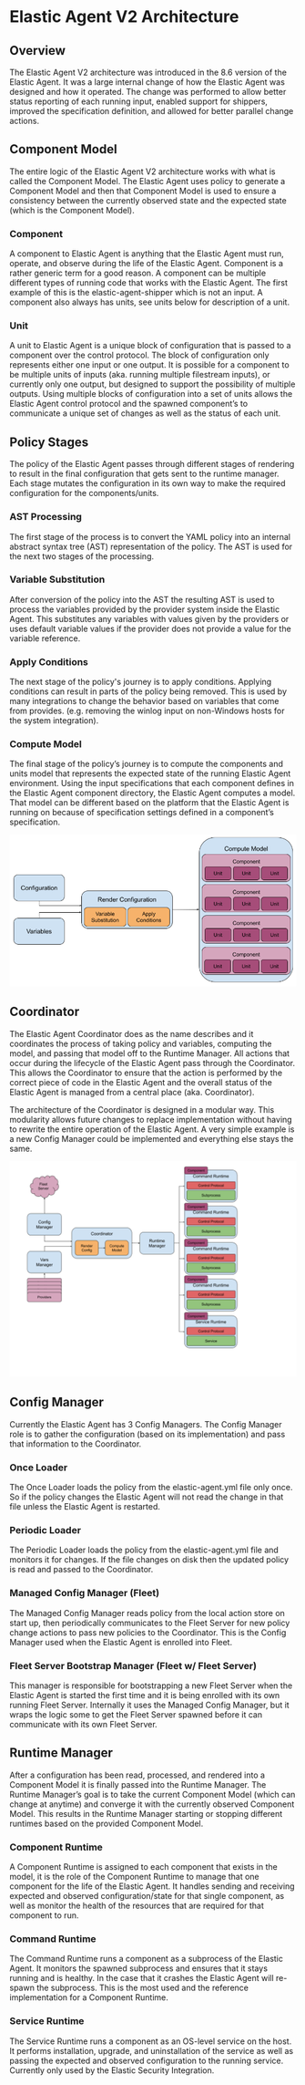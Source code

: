 # Elastic Agent V2 Architecture

## Overview
The Elastic Agent V2 architecture was introduced in the 8.6 version of the Elastic Agent. It was a large internal change of how the Elastic Agent was designed and how it operated. The change was performed to allow better status reporting of each running input, enabled support for shippers, improved the specification definition, and allowed for better parallel change actions.
## Component Model
The entire logic of the Elastic Agent V2 architecture works with what is called the Component Model. The Elastic Agent uses policy to generate a Component Model and then that Component Model is used to ensure a consistency between the currently observed state and the expected state (which is the Component Model).
### Component
A component to Elastic Agent is anything that the Elastic Agent must run, operate, and observe during the life of the Elastic Agent. Component is a rather generic term for a good reason. A component can be multiple different types of running code that works with the Elastic Agent. The first example of this is the elastic-agent-shipper which is not an input. A component also always has units, see units below for description of a unit.
### Unit
A unit to Elastic Agent is a unique block of configuration that is passed to a component over the control protocol. The block of configuration only represents either one input or one output. It is possible for a component to be multiple units of inputs (aka. running multiple filestream inputs), or currently only one output, but designed to support the possibility of multiple outputs. Using multiple blocks of configuration into a set of units allows the Elastic Agent control protocol and the spawned component’s to communicate a unique set of changes as well as the status of each unit.

## Policy Stages
The policy of the Elastic Agent passes through different stages of rendering to result in the final configuration that gets sent to the runtime manager. Each stage mutates the configuration in its own way to make the required configuration for the components/units.
### AST Processing
The first stage of the process is to convert the YAML policy into an internal abstract syntax tree (AST) representation of the policy. The AST is used for the next two stages of the processing.
### Variable Substitution
After conversion of the policy into the AST the resulting AST is used to process the variables provided by the provider system inside the Elastic Agent. This substitutes any variables with values given by the providers or uses default variable values if the provider does not provide a value for the variable reference.
### Apply Conditions
The next stage of the policy's journey is to apply conditions. Applying conditions can result in parts of the policy being removed. This is used by many integrations to change the behavior based on variables that come from provides. (e.g. removing the winlog input on non-Windows hosts for the system integration).
### Compute Model
The final stage of the policy’s journey is to compute the components and units model that represents the expected state of the running Elastic Agent environment. Using the input specifications that each component defines in the Elastic Agent component directory, the Elastic Agent computes a model. That model can be different based on the platform that the Elastic Agent is running on because of specification settings defined in a component’s specification.

<center><img src="./images/compute_model.png" alt="Compute Model Diagram"></center>

## Coordinator
The Elastic Agent Coordinator does as the name describes and it coordinates the process of taking policy and variables, computing the model, and passing that model off to the Runtime Manager. All actions that occur during the lifecycle of the Elastic Agent pass through the Coordinator. This allows the Coordinator to ensure that the action is performed by the correct piece of code in the Elastic Agent and the overall status of the Elastic Agent is managed from a central place (aka. Coordinator).

The architecture of the Coordinator is designed in a modular way. This modularity allows future changes to replace implementation without having to rewrite the entire operation of the Elastic Agent. A very simple example is a new Config Manager could be implemented and everything else stays the same.

<center><img src="./images/coordinator.png" alt="Coordinator Diagram"></center>

## Config Manager
Currently the Elastic Agent has 3 Config Managers. The Config Manager role is to gather the configuration (based on its implementation) and pass that information to the Coordinator.
### Once Loader
The Once Loader loads the policy from the elastic-agent.yml file only once. So if the policy changes the Elastic Agent will not read the change in that file unless the Elastic Agent is restarted.
### Periodic Loader
The Periodic Loader loads the policy from the elastic-agent.yml file and monitors it for changes. If the file changes on disk then the updated policy is read and passed to the Coordinator.
### Managed Config Manager (Fleet)
The Managed Config Manager reads policy from the local action store on start up, then periodically communicates to the Fleet Server for new policy change actions to pass new policies to the Coordinator. This is the Config Manager used when the Elastic Agent is enrolled into Fleet.
### Fleet Server Bootstrap Manager (Fleet w/ Fleet Server)
This manager is responsible for bootstrapping a new Fleet Server when the Elastic Agent is started the first time and it is being enrolled with its own running Fleet Server. Internally it uses the Managed Config Manager, but it wraps the logic some to get the Fleet Server spawned before it can communicate with its own Fleet Server.
## Runtime Manager
After a configuration has been read, processed, and rendered into a Component Model it is finally passed into the Runtime Manager. The Runtime Manager’s goal is to take the current Component Model (which can change at anytime) and converge it with the currently observed Component Model. This results in the Runtime Manager starting or stopping different runtimes based on the provided Component Model.
### Component Runtime
A Component Runtime is assigned to each component that exists in the model, it is the role of the Component Runtime to manage that one component for the life of the Elastic Agent. It handles sending and receiving expected and observed configuration/state for that single component, as well as monitor the health of the resources that are required for that component to run.
### Command Runtime
The Command Runtime runs a component as a subprocess of the Elastic Agent. It monitors the spawned subprocess and ensures that it stays running and is healthy. In the case that it crashes the Elastic Agent will re-spawn the subprocess. This is the most used and the reference implementation for a Component Runtime.
### Service Runtime
The Service Runtime runs a component as an OS-level service on the host. It performs installation, upgrade, and uninstallation of the service as well as passing the expected and observed configuration to the running service. Currently only used by the Elastic Security Integration.
